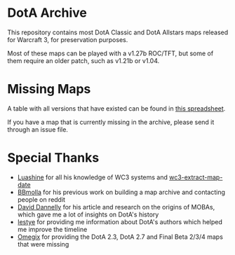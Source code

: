 # DotA Archive

This repository contains most DotA Classic and DotA Allstars maps released for Warcraft 3, for preservation purposes.

Most of these maps can be played with a v1.27b ROC/TFT, but some of them require an older patch, such as v1.21b or v1.04.

# Missing Maps

A table with all versions that have existed can be found in [this spreadsheet](https://docs.google.com/spreadsheets/d/e/2PACX-1vSFpQlcKqDru8_Wn6asztP9k4SnAQcFEnneKEvcjdooYYNo1LJmhx8JurN-0zup2g/pubhtml).

If you have a map that is currently missing in the archive, please send it through an issue file.

# Special Thanks

- [Luashine](https://github.com/Luashine) for all his knowledge of WC3 systems and [wc3-extract-map-date](https://github.com/Luashine/wc3-extract-map-date)
- [BBmolla](https://old.reddit.com/user/bbmolla) for his previous work on building a map archive and contacting people on reddit
- [David Dannelly](https://daviddannelly.com/blog) for his article and research on the origins of MOBAs, which gave me a lot of insights on DotA's history
- [lestye](https://old.reddit.com/user/lestye) for providing me information about DotA's authors which helped me improve the timeline
- [Omegix](https://old.reddit.com/user/omegix) for providing the DotA 2.3, DotA 2.7 and Final Beta 2/3/4 maps that were missing